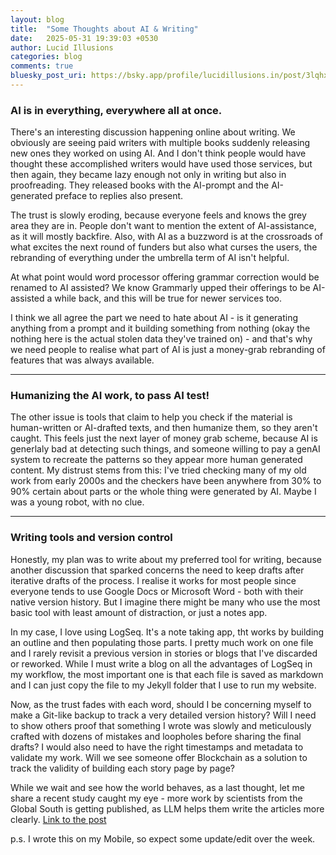 ```yaml
---
layout: blog
title:  "Some Thoughts about AI & Writing"
date:   2025-05-31 19:39:03 +0530
author: Lucid Illusions
categories: blog
comments: true
bluesky_post_uri: https://bsky.app/profile/lucidillusions.in/post/3lqhx6tmk6k2a
---
```



 ### AI is in everything, everywhere all at once. 

There's an interesting discussion happening online about writing. We obviously are seeing paid writers with multiple books suddenly releasing new ones they worked on using AI. And I don't think people would have thought these accomplished writers would have used those services, but then again, they became lazy enough not only in writing but also in proofreading. They released books with the AI-prompt and the AI-generated preface to replies also present. 

The trust is slowly eroding, because everyone feels and knows the grey area they are in. People don't want to mention the extent of AI-assistance, as it will mostly backfire. Also, with AI as a buzzword is at the crossroads of what excites the next round of funders but also what curses the users, the rebranding of everything under the umbrella term of AI isn't helpful. 

At what point would word processor offering grammar correction would be renamed to AI assisted? We know Grammarly upped their offerings  to be AI-assisted a while back, and this will be true for newer services too. 

I think we all agree the part we need to hate about AI - is it generating anything from a prompt and it building something from nothing (okay the nothing here is the actual stolen data they've trained on) - and that's why we need people to realise what part of AI is just a money-grab rebranding of features that was always available. 

---

### Humanizing the AI work, to pass AI test! 

The other issue is tools that claim to help you check if the material is human-written or AI-drafted texts, and then humanize them, so they aren't caught. This feels just the next layer of money grab scheme, because AI is generlaly bad at detecting such things, and someone willing to pay a genAI system to recreate the patterns so they appear more human generated content. My distrust stems from this: I've tried checking many of my old work from early 2000s and the checkers have been anywhere from 30% to 90% certain about parts or the whole thing were generated by AI. Maybe I was a young robot, with no clue.

--- 

### Writing tools and version control

Honestly, my plan was to write about my preferred tool for writing, because another discussion that sparked concerns the need to keep drafts after iterative drafts of the process. I realise it works for most people since everyone tends to use Google Docs or Microsoft Word - both with their native version history. But I imagine there might be many who use the most basic tool with least amount of distraction, or just a notes app. 

In my case, I love using LogSeq. It's a note taking app, tht works by building an outline and then populating those parts. I pretty much work on one file and I rarely revisit a previous version in stories or blogs that I've discarded or reworked. While I must write a blog on all the advantages of LogSeq in my workflow, the most important one is that each file is saved as markdown and I can just copy the file to my Jekyll folder that I use to run my website. 

Now, as the trust fades with each word, should I be concerning myself to make a Git-like backup to track a very detailed version history? Will I need to show others proof that something I wrote was slowly and meticulously crafted with dozens of mistakes and loopholes before sharing the final drafts? I would also need to have the right timestamps and metadata to validate my work. Will we see someone offer Blockchain as a solution to track the validity of building each story page by page? 


While we wait and see how the world behaves, as a last thought, let me share a recent study caught my eye  - more work by scientists from the Global South is getting published, as LLM helps them write the articles more clearly. [Link to the post](https://bsky.app/profile/dggoldst.bsky.social/post/3lpes63s7nk23)


p.s. I wrote this on my Mobile, so expect some update/edit over the week. 

